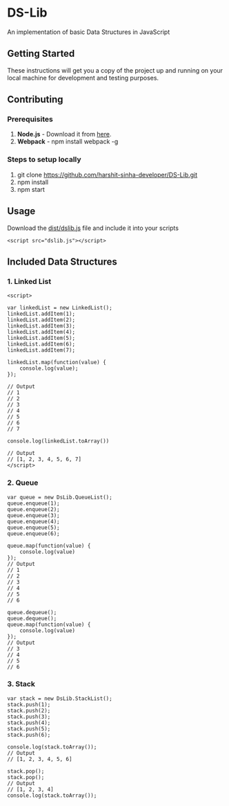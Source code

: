 # DS-Lib

An implementation of basic Data Structures in JavaScript

## Getting Started

These instructions will get you a copy of the project up and running on your local machine for development and testing purposes. 

## Contributing

### Prerequisites
1. **Node.js** - Download it from [here](https://nodejs.org/en/).
2. **Webpack** - npm install webpack -g

### Steps to setup locally
1. git clone https://github.com/harshit-sinha-developer/DS-Lib.git
2. npm install
3. npm start

## Usage

Download the [dist/dslib.js](https://github.com/harshit-sinha-developer/DS-Lib/blob/master/dist/dslib.js) file and include it into your scripts
```
<script src="dslib.js"></script>
```
## Included Data Structures

### 1. Linked List
```
<script>

var linkedList = new LinkedList();
linkedList.addItem(1);
linkedList.addItem(2);
linkedList.addItem(3);
linkedList.addItem(4);
linkedList.addItem(5);
linkedList.addItem(6);
linkedList.addItem(7);

linkedList.map(function(value) {
    console.log(value);
});

// Output
// 1
// 2
// 3
// 4
// 5
// 6
// 7

console.log(linkedList.toArray())

// Output
// [1, 2, 3, 4, 5, 6, 7]
</script>
```

### 2. Queue
```
var queue = new DsLib.QueueList();
queue.enqueue(1);
queue.enqueue(2);
queue.enqueue(3);
queue.enqueue(4);
queue.enqueue(5);
queue.enqueue(6);

queue.map(function(value) {
    console.log(value)
});
// Output
// 1
// 2
// 3
// 4
// 5
// 6

queue.dequeue();
queue.dequeue();
queue.map(function(value) {
    console.log(value)
});
// Output
// 3
// 4
// 5
// 6
```

### 3. Stack
```
var stack = new DsLib.StackList();
stack.push(1);
stack.push(2);
stack.push(3);
stack.push(4);
stack.push(5);
stack.push(6);

console.log(stack.toArray());
// Output
// [1, 2, 3, 4, 5, 6]

stack.pop();
stack.pop();
// Output
// [1, 2, 3, 4]
console.log(stack.toArray());
```